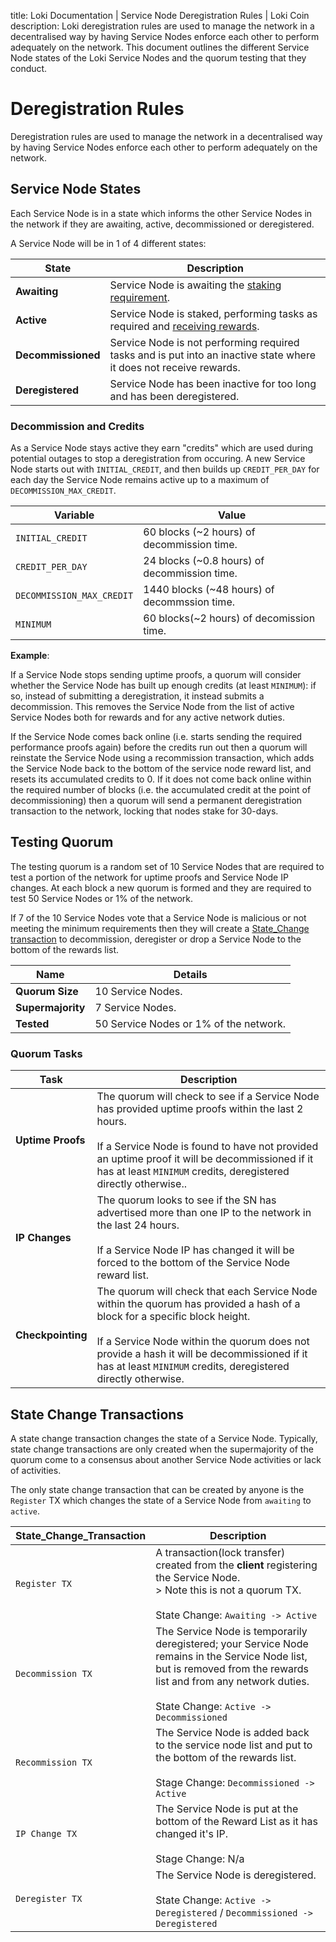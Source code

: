title: Loki Documentation | Service Node Deregistration Rules | Loki Coin
description: Loki deregistration rules are used to manage the network in a decentralised way by having Service Nodes enforce each other to perform adequately on the network. This document outlines the different Service Node states of the Loki Service Nodes and the quorum testing that they conduct.

# Deregistration Rules
Deregistration rules are used to manage the network in a decentralised way by having Service Nodes enforce each other to perform adequately on the network.

## Service Node States
Each Service Node is in a state which informs the other Service Nodes in the network if they are awaiting, active, decommissioned or deregistered.

A Service Node will be in 1 of 4 different states:

| **State**                   | **Description**                                                                                                        |
|-----------------------------|------------------------------------------------------------------------------------------------------------------------|
| **Awaiting**                | Service Node is awaiting the [staking requirement](../StakingRequirement).                                             |
| **Active**                  | Service Node is staked, performing tasks as required and [receiving rewards](../../Advanced/Cryptoeconomics/#service-node-reward).|
| **Decommissioned**          | Service Node is not performing required tasks and is put into an inactive state where it does not receive rewards.     |
| **Deregistered**            | Service Node has been inactive for too long and has been deregistered.                                                 |

### Decommission and Credits
As a Service Node stays active they earn "credits" which are used during potential outages to stop a deregistration from occuring. A new Service Node starts out with `INITIAL_CREDIT`, and then builds up `CREDIT_PER_DAY` for each day the Service Node remains active up to a maximum of `DECOMMISSION_MAX_CREDIT`.

| **Variable**             | **Value**                                                              |
|--------------------------|------------------------------------------------------------------------|
| `INITIAL_CREDIT`         | 60 blocks (~2 hours) of decommission time.                             |
| `CREDIT_PER_DAY`         | 24 blocks (~0.8 hours) of decommission time.                           |
| `DECOMMISSION_MAX_CREDIT`| 1440 blocks (~48 hours) of decommssion time.                            |
| `MINIMUM`                | 60 blocks(~2 hours) of decomission time.|

**Example**:

If a Service Node stops sending uptime proofs, a quorum will consider whether the Service Node has built up enough credits (at least `MINIMUM`): if so, instead of submitting a deregistration, it instead submits a decommission.  This removes the Service Node from the list of active Service Nodes both for rewards and for any active network duties.  

If the Service Node comes back online (i.e. starts sending the required performance proofs again) before the credits run out then a quorum will reinstate the Service Node using a recommission transaction, which adds the Service Node back to the bottom of the service node reward list, and resets its accumulated credits to 0. If it does not come back online within the required number of blocks (i.e. the accumulated credit at the point of decommissioning) then a quorum will send a permanent deregistration transaction to the network, locking that nodes stake for 30-days. 

## Testing Quorum

The testing quorum is a random set of 10 Service Nodes that are required to test a portion of the network for uptime proofs and Service Node IP changes. At each block a new quorum is formed  and they are required to test 50 Service Nodes or 1% of the network. 

If 7 of the 10 Service Nodes vote that a Service Node is malicious or not meeting the minimum requirements then they will create a [State_Change transaction](#state-change-transactions) to decommission, deregister or drop a Service Node to the bottom of the rewards list.

| **Name**          | **Details**                                                            |
|-------------------|------------------------------------------------------------------------|
| **Quorum Size**   | 10 Service Nodes.                                                      |
| **Supermajority** | 7 Service Nodes.                                                       |
| **Tested**        | 50 Service Nodes or 1% of the network.                                 |

### Quorum Tasks

| **Task**          | **Description**     |
|-------------------|----------------------------|
| **Uptime Proofs** | The quorum will check to see if a Service Node has provided uptime proofs within the last 2 hours.<br><br> If a Service Node is found to have not provided an uptime proof it will be decommissioned if it has at least `MINIMUM` credits, deregistered directly otherwise.. |
| **IP Changes**    | The quorum looks to see if the SN has advertised more than one IP to the network in the last 24 hours.<br><br>If a Service Node IP has changed it will be forced to the bottom of the Service Node reward list.                                                              |
| **Checkpointing**    | The quorum will check that each Service Node within the quorum has provided a hash of a block for a specific block height.<br><br> If a Service Node within the quorum does not provide a hash it will be decommissioned if it has at least `MINIMUM` credits, deregistered directly otherwise.|

## State Change Transactions

A state change transaction changes the state of a Service Node. Typically, state change transactions are only created when the supermajority of the quorum come to a consensus about another Service Node activities or lack of activities.

The only state change transaction that can be created by anyone is the `Register` TX which changes the state of a Service Node from `awaiting` to `active`.

| **State_Change_Transaction**|**Description**|
|--------------------------|------------------|
| `Register TX`            | A transaction(lock transfer) created from the **client** registering the Service Node.<br> > Note this is not a quorum TX.<br><br> State Change: `Awaiting -> Active`                                                |
| `Decommission TX`        | The Service Node is temporarily deregistered; your Service Node remains in the Service Node list, but is removed from the rewards list and from any network duties.<br> <br>State Change: `Active -> Decommissioned` |
| `Recommission TX`        | The Service Node is added back to the service node list and put to the bottom of the rewards list.<br><br> Stage Change: `Decommissioned -> Active`                                                                                                             |
| `IP Change TX`           | The Service Node is put at the bottom of the Reward List as it has changed it's IP. <br><br>Stage Change: N/a                                                                                                      |
| `Deregister TX`          | The Service Node is deregistered.<br><br> State Change: `Active -> Deregistered` / `Decommissioned -> Deregistered`                                                                                                    |